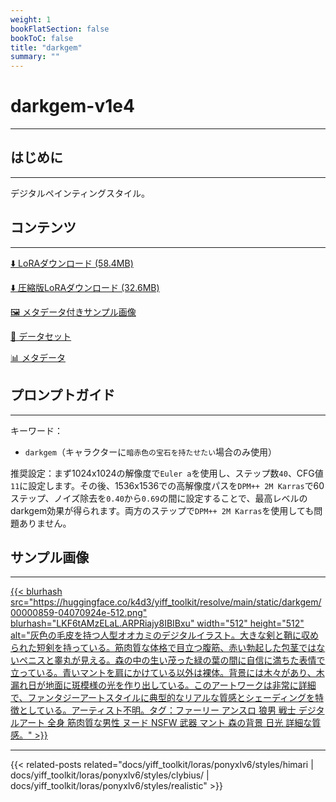 ```yaml
---
weight: 1
bookFlatSection: false
bookToC: false
title: "darkgem"
summary: ""
---
```


<!--markdownlint-disable MD025 MD033 -->

# darkgem-v1e4

---

## はじめに

---

デジタルペインティングスタイル。

## コンテンツ

---

[⬇️ LoRAダウンロード (58.4MB)](https://huggingface.co/k4d3/yiff_toolkit/resolve/main/ponyxl_loras/darkgem-v1e4.safetensors?download=true)

[⬇️ 圧縮版LoRAダウンロード (32.6MB)](https://huggingface.co/k4d3/yiff_toolkit/resolve/main/ponyxl_loras_shrunk_2/darkgem-v1e4_frockpt1_th-3.55.safetensors?download=true)

[🖼️ メタデータ付きサンプル画像](https://huggingface.co/k4d3/yiff_toolkit/tree/main/static/{})

[📐 データセット](https://huggingface.co/datasets/k4d3/furry/tree/main/by_darkgem)

[📊 メタデータ](https://huggingface.co/k4d3/yiff_toolkit/raw/main/ponyxl_loras/darkgem-v1e4.json)

## プロンプトガイド

---

キーワード：

- `darkgem`（キャラクターに`暗赤色の宝石を持たせたい`場合のみ使用）

推奨設定：まず1024x1024の解像度で`Euler a`を使用し、ステップ数`40`、CFG値`11`に設定します。その後、1536x1536での高解像度パスを`DPM++ 2M Karras`で60ステップ、ノイズ除去を`0.40`から`0.69`の間に設定することで、最高レベルのdarkgem効果が得られます。両方のステップで`DPM++ 2M Karras`を使用しても問題ありません。

## サンプル画像

---

<div class="image-grid">
  <div class="image-grid-container">
    <a href="https://huggingface.co/k4d3/yiff_toolkit/resolve/main/static/darkgem/00000859-04070924e.png">
      {{< blurhash
        src="https://huggingface.co/k4d3/yiff_toolkit/resolve/main/static/darkgem/00000859-04070924e-512.png"
        blurhash="LKF6tAMzELaL.ARPRiajy8IBIBxu"
        width="512"
        height="512"
        alt="灰色の毛皮を持つ人型オオカミのデジタルイラスト。大きな剣と鞘に収められた短剣を持っている。筋肉質な体格で目立つ腹筋、赤い勃起した包茎ではないペニスと睾丸が見える。森の中の生い茂った緑の葉の間に自信に満ちた表情で立っている。青いマントを肩にかけている以外は裸体。背景には木々があり、木漏れ日が地面に斑模様の光を作り出している。このアートワークは非常に詳細で、ファンタジーアートスタイルに典型的なリアルな質感とシェーディングを特徴としている。アーティスト不明。タグ：ファーリー アンスロ 狼男 戦士 デジタルアート 全身 筋肉質な男性 ヌード NSFW 武器 マント 森の背景 日光 詳細な質感。"
      >}}
    </a>
  </div>
</div>

---

<!--
HUGO_SEARCH_EXCLUDE_START
-->
{{< related-posts related="docs/yiff_toolkit/loras/ponyxlv6/styles/himari | docs/yiff_toolkit/loras/ponyxlv6/styles/clybius/ | docs/yiff_toolkit/loras/ponyxlv6/styles/realistic" >}}
<!--
HUGO_SEARCH_EXCLUDE_END
-->
